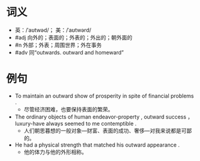 # 词义
- 英：/ˈaʊtwəd/； 美：/ˈaʊtwərd/
- #adj 向外的；表面的；外表的；外出的；朝外面的
- #n 外部；外表；周围世界；外在事务
- #adv 同“outwards. outward and homeward”
# 例句
- To maintain an outward show of prosperity in spite of financial problems .
	- 尽管经济困难，也要保持表面的繁荣。
- The ordinary objects of human endeavor-property , outward success ， luxury-have always seemed to me contemptible .
	- 人们朝思暮想的一般对象—财富、表面的成功、奢侈—对我来说都是可鄙的。
- He had a physical strength that matched his outward appearance .
	- 他的体力与他的外形相称。
